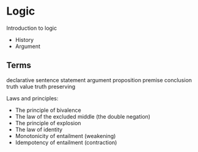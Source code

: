 # Logic

Introduction to logic
- History
- Argument





## Terms
declarative sentence
statement
argument
proposition
premise
conclusion
truth value
truth preserving


Laws and principles:
* The principle of bivalence
* The law of the excluded middle (the double negation)
* The principle of explosion
* The law of identity
* Monotonicity of entailment (weakening)
* Idempotency of entailment (contraction)

